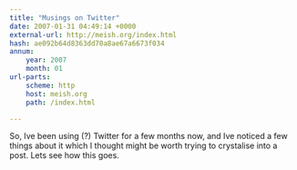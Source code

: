 ```yaml
---
title: "Musings on Twitter"
date: 2007-01-31 04:49:14 +0000
external-url: http://meish.org/index.html
hash: ae092b64d8363dd70a8ae67a6673f034
annum:
    year: 2007
    month: 01
url-parts:
    scheme: http
    host: meish.org
    path: /index.html

---
```


So, Ive been using (?) Twitter for a few months now, and Ive noticed a few things about it which I thought might be worth trying to crystalise into a post. Lets see how this goes.
